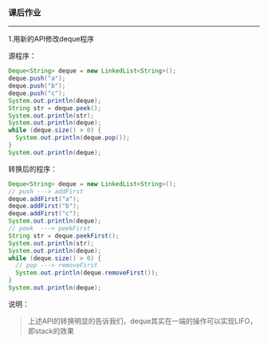 ### 课后作业

---

1.用新的API修改deque程序<br>

源程序：
```java
Deque<String> deque = new LinkedList<String>();
deque.push("a");
deque.push("b");
deque.push("c");
System.out.println(deque);
String str = deque.peek();
System.out.println(str);
System.out.println(deque);
while (deque.size() > 0) {
  System.out.println(deque.pop());
}
System.out.println(deque);
```
转换后的程序：
```java
Deque<String> deque = new LinkedList<String>();
// push ---> addFirst
deque.addFirst("a");
deque.addFirst("b");
deque.addFirst("c");
System.out.println(deque);
// peek  ---> peekFirst
String str = deque.peekFirst();
System.out.println(str);
System.out.println(deque);
while (deque.size() > 0) {
  // pop ---> removeFirst
  System.out.println(deque.removeFirst());
}
System.out.println(deque);
```
说明：<br>
> 上述API的转换明显的告诉我们，deque其实在一端的操作可以实现LIFO，即stack的效果



